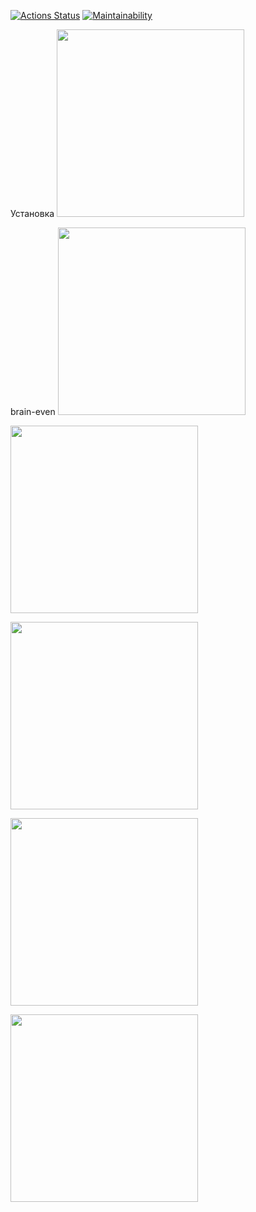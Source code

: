 
[![Actions Status](https://github.com/vitalychasovskih/python-project-49/actions/workflows/hexlet-check.yml/badge.svg)](https://github.com/vitalychasovskih/python-project-49/actions)
[![Maintainability](https://api.codeclimate.com/v1/badges/1939e982167320ac0042/maintainability)](https://codeclimate.com/github/vitalychasovskih/python-project-49/maintainability)

Установка
<a href="https://asciinema.org/a/650927" target="_blank"><img src="https://asciinema.org/a/650927.svg" width="300"/></a>

brain-even
<a href="https://asciinema.org/a/650933" target="_blank"><img src="https://asciinema.org/a/650933.svg" width="300"/></a>


<a href="https://asciinema.org/a/649145" target="_blank"><img src="https://asciinema.org/a/649145.svg" width="300"/></a>


<a href="https://asciinema.org/a/649151" target="_blank"><img src="https://asciinema.org/a/649151.svg" width="300"/></a>


<a href="https://asciinema.org/a/649193" target="_blank"><img src="https://asciinema.org/a/649193.svg" width="300"/></a>


<a href="https://asciinema.org/a/649335" target="_blank"><img src="https://asciinema.org/a/649335.svg" width="300"/></a>

